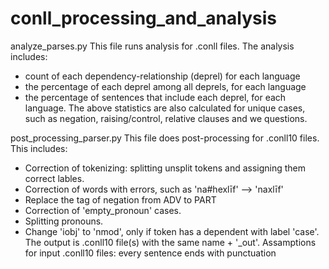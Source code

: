 # conll_processing_and_analysis

analyze_parses.py
This file runs analysis for .conll files. The analysis includes:
- count of each dependency-relationship (deprel) for each language
- the percentage of each deprel among all deprels, for each language
- the percentage of sentences that include each deprel, for each language.
The above statistics are also calculated for unique cases, such as negation,
raising/control, relative clauses and we questions.


post_processing_parser.py
This file does post-processing for .conll10 files. This includes:
- Correction of tokenizing: splitting unsplit tokens and assigning them correct lables.
- Correction of words with errors, such as 'na#hexlīf' --> 'naxlīf'
- Replace the tag of negation from ADV to PART
- Correction of 'empty_pronoun' cases.
- Splitting pronouns.
- Change 'iobj' to 'nmod', only if token has a dependent with label 'case'.
The output is .conll10 file(s) with the same name + '_out'.
Assamptions for input .conll10 files: every sentence ends with punctuation
